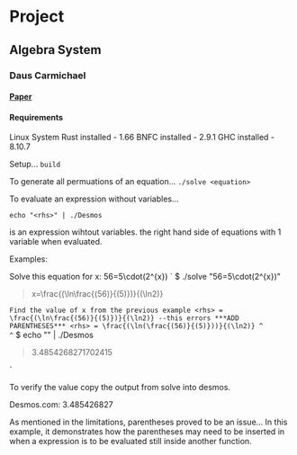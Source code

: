 # Project
## Algebra System

### Daus Carmichael

#### [Paper](https://github.com/daus-s/desmos-algebra/project.pdf)
#### Requirements

Linux System
Rust installed - 1.66
BNFC installed - 2.9.1
GHC installed - 8.10.7

Setup...
`
build
`


To generate all permuations of an equation...
`
./solve <equation>
`

To evaluate an expression without variables...

`
echo "<rhs>" | ./Desmos
`

<rhs> is an expression wihtout variables. the right hand side of equations with 1 variable when evaluated.

Examples:

Solve this equation for x: 56=5\cdot(2^{x})
`
$ ./solve "56=5\cdot(2^{x})"


> x=\frac{(\ln\frac{(56)}{(5)})}{(\ln2)}

`
Find the value of x from the previous example
<rhs> = \frac{(\ln\frac{(56)}{(5)})}{(\ln2)} --this errors
***ADD PARENTHESES***
<rhs> = \frac{(\ln(\frac{(56)}{(5)}))}{(\ln2)}
		  ^                 ^
`
$ echo "<rhs>" | ./Desmos


> 3.4854268271702415

`
>
To verify the value copy the output from solve into desmos.

Desmos.com:
3.485426827

As mentioned in the limitations, parentheses proved to be an issue...
In this example, it demonstrates how the parentheses may need to be inserted in when a expression is to be evaluated still inside another function.
